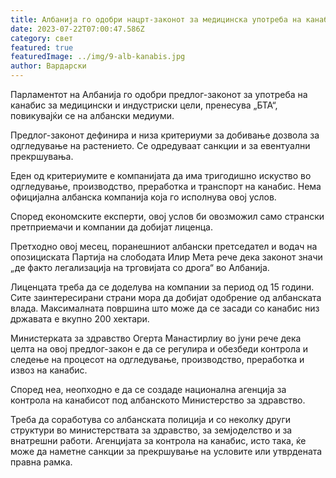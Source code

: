 ```yaml
---
title: Албанија го одобри нацрт-законот за медицинска употреба на канабис
date: 2023-07-22T07:00:47.586Z
category: свет
featured: true
featuredImage: ../img/9-alb-kanabis.jpg
author: Вардарски
---
```

Парламентот на Албанија го одобри предлог-законот за употреба на канабис за медицински и индустриски цели, пренесува „БТА“, повикувајќи се на албански медиуми.

Предлог-законот дефинира и низа критериуми за добивање дозвола за одгледување на растението. Се одредуваат санкции и за евентуални прекршувања.

Еден од критериумите е компанијата да има тригодишно искуство во одгледување, производство, преработка и транспорт на канабис. Нема официјална албанска компанија која го исполнува овој услов.

Според економските експерти, овој услов би овозможил само странски претприемачи и компании да добијат лиценца.

Претходно овој месец, поранешниот албански претседател и водач на опозициската Партија на слободата Илир Мета рече дека законот значи „де факто легализација на трговијата со дрога“ во Албанија.

Лиценцата треба да се доделува на компании за период од 15 години. Сите заинтересирани страни мора да добијат одобрение од албанската влада. Максималната површина што може да се засади со канабис низ државата е вкупно 200 хектари.

Министерката за здравство Огерта Манастирлиу во јуни рече дека целта на овој предлог-закон е да се регулира и обезбеди контрола и следење на процесот на одгледување, производство, преработка и извоз на канабис.

Според неа, неопходно е да се создаде национална агенција за контрола на канабисот под албанското Министерство за здравство.

Треба да соработува со албанската полиција и со неколку други структури во министерствата за здравство, за земјоделство и за внатрешни работи. Агенцијата за контрола на канабис, исто така, ќе може да наметне санкции за прекршување на условите или утврдената правна рамка.